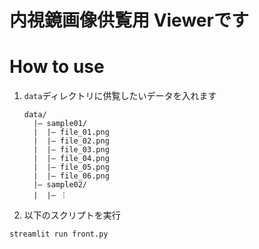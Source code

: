 # 内視鏡画像供覧用 Viewerです

# How to use

1. `data`ディレクトリに供覧したいデータを入れます

   ```
   data/
     |– sample01/
     |	|– file_01.png
     |	|– file_02.png
     |	|– file_03.png
     |	|– file_04.png
     |	|– file_05.png
     |	|– file_06.png
     |– sample02/
     |	|– ︙

   ```
2. 以下のスクリプトを実行

```
streamlit run front.py
```
